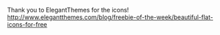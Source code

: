 Thank you to ElegantThemes for the icons!
http://www.elegantthemes.com/blog/freebie-of-the-week/beautiful-flat-icons-for-free
